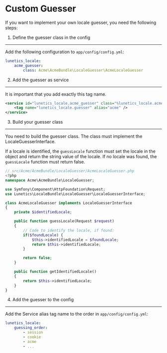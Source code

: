 Custom Guesser
==============
If you want to implement your own locale guesser, you need the following steps:

1. Define the guesser class in the config
-----------------------------------------
Add the following configuration to `app/config/config.yml`:

``` yaml
lunetics_locale:    
    acme_guesser:
        class: Acme\AcmeBundle\LocaleGuesser\AcmeLocaleGuesser
```

2. Add the guesser as service
------------------
It is important that you add exactly this tag name.
``` xml
<service id="lunetics_locale.acme_guesser" class="%lunetics_locale.acme_guesser.class%">
    <tag name="lunetics_locale.guesser" alias="acme" />
</service>
```

3. Build your guesser class
--------------------------
You need to build the guesser class. The class must implement the LocaleGuesserInterface.

If a locale is identified, the `guessLocale` function must set the locale in the object and return the string value of the locale.
If no locale was found, the `guessLocale` function must return false.

``` php
// src/Acme/AcmeBundle/LocaleGuesser/AcmeLocaleGuesser.php
<?php
namespace Acme\AcmeBundle\LocaleGuesser;

use Symfony\Component\HttpFoundation\Request;
use Lunetics\LocaleBundle\LocaleGuesser\LocaleGuesserInterface;

class AcmeLocaleGuesser implements LocaleGuesserInterface
{
    private $identifiedLocale;

    public function guessLocale(Request $request)
    {
        // Code to identify the locale, if found:
        if($foundLocale) {
            $this->identifiedLocale = $foundLocale;
            return $this->identifiedLocale;
        }

        return false;
    }

    public function getIdentifiedLocale()
    {
        return $this->identifiedLocale;
    }
}
```

4. Add the guesser to the config
--------------------------------
Add the Service alias tag name to the order in `app/config/config.yml`:

```yaml
lunetics_locale:
    guessing_order:
        - session
        - cookie
        - acme
        - ...
```

